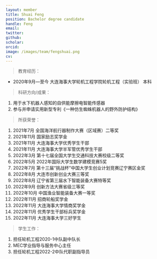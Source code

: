 ```yaml
---
layout: member
title: Shuai Feng
position: Bachelor degree candidate
handle: Feng
email: 
twitter: 
github: 
scholar:
orcid: 
image: /images/team/fengshuai.png
cv: 
---
```


> 教育经历：

- 2020年9月—至今 大连海事大学轮机工程学院轮机工程（实验班） 本科

> 科研方向/成果：

1. 用于水下机器人感知的自供能摩擦电智能传感器
2. 参与并申请实用新型专利《一种仿生蜘蛛机器人的野外防护结构》

> 所获荣誉：

1. 2021年7月 全国海洋航行器制作大赛（区域赛）二等奖
2. 2021年11月 国家励志奖学金
3. 2021年11月 大连海事大学优秀学生干部
4. 2021年11月 大连海事大学半军管优秀学生干部
5. 2022年3月 第十七届全国大学生交通科技大赛校级二等奖
6. 2022年5月 2022年国际大学生数学建模竞赛5奖
7. 2022年7月 第十三届“挑战杯”中国大学生创业计划竞赛辽宁赛区金奖
8. 2022年8月 大连市创新创业大赛三等奖
9. 2022年8月 辽宁省第三届水下智能装备大赛特等奖
10. 2022年9月 创新方法大赛省级三等奖
11. 2022年10月 中国渔业智能装备大赛一等奖
12. 2022年11月 招商轮船奖学金
13. 2022年11月 大连海事大学情商奖学金
14. 2022年11月 优秀学生干部标兵奖学金
15. 2022年11月 大连海事大学三好学生

> 学生工作：

1. 担任轮机工程2020-1中队副中队长
2. MEC学业指导与服务中心主任
3. 担任轮机工程2022-2中队代职副指导员
